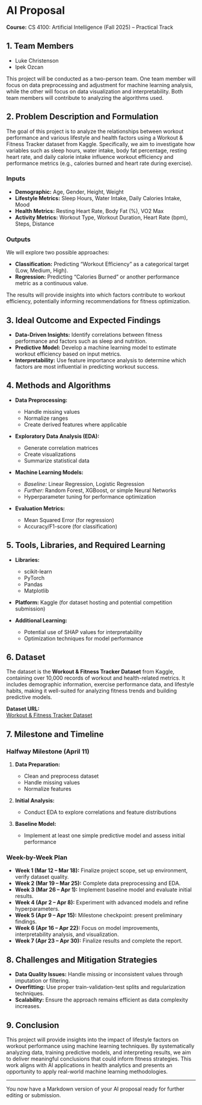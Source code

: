 # AI Proposal

**Course:** CS 4100: Artificial Intelligence (Fall 2025) – Practical Track

## 1. Team Members

- Luke Christenson  
- Ipek Ozcan

This project will be conducted as a two-person team. One team member will focus on data preprocessing and adjustment for machine learning analysis, while the other will focus on data visualization and interpretability. Both team members will contribute to analyzing the algorithms used.

## 2. Problem Description and Formulation

The goal of this project is to analyze the relationships between workout performance and various lifestyle and health factors using a Workout & Fitness Tracker dataset from Kaggle. Specifically, we aim to investigate how variables such as sleep hours, water intake, body fat percentage, resting heart rate, and daily calorie intake influence workout efficiency and performance metrics (e.g., calories burned and heart rate during exercise).

### Inputs

- **Demographic:** Age, Gender, Height, Weight  
- **Lifestyle Metrics:** Sleep Hours, Water Intake, Daily Calories Intake, Mood  
- **Health Metrics:** Resting Heart Rate, Body Fat (%), VO2 Max  
- **Activity Metrics:** Workout Type, Workout Duration, Heart Rate (bpm), Steps, Distance

### Outputs

We will explore two possible approaches:

- **Classification:** Predicting “Workout Efficiency” as a categorical target (Low, Medium, High).
- **Regression:** Predicting “Calories Burned” or another performance metric as a continuous value.

The results will provide insights into which factors contribute to workout efficiency, potentially informing recommendations for fitness optimization.

## 3. Ideal Outcome and Expected Findings

- **Data-Driven Insights:** Identify correlations between fitness performance and factors such as sleep and nutrition.  
- **Predictive Model:** Develop a machine learning model to estimate workout efficiency based on input metrics.  
- **Interpretability:** Use feature importance analysis to determine which factors are most influential in predicting workout success.

## 4. Methods and Algorithms

- **Data Preprocessing:**  
  - Handle missing values  
  - Normalize ranges  
  - Create derived features where applicable

- **Exploratory Data Analysis (EDA):**  
  - Generate correlation matrices  
  - Create visualizations  
  - Summarize statistical data

- **Machine Learning Models:**  
  - *Baseline:* Linear Regression, Logistic Regression  
  - *Further:* Random Forest, XGBoost, or simple Neural Networks  
  - Hyperparameter tuning for performance optimization

- **Evaluation Metrics:**  
  - Mean Squared Error (for regression)  
  - Accuracy/F1-score (for classification)

## 5. Tools, Libraries, and Required Learning

- **Libraries:**  
  - scikit-learn  
  - PyTorch  
  - Pandas  
  - Matplotlib

- **Platform:** Kaggle (for dataset hosting and potential competition submission)

- **Additional Learning:**  
  - Potential use of SHAP values for interpretability  
  - Optimization techniques for model performance

## 6. Dataset

The dataset is the **Workout & Fitness Tracker Dataset** from Kaggle, containing over 10,000 records of workout and health-related metrics. It includes demographic information, exercise performance data, and lifestyle habits, making it well-suited for analyzing fitness trends and building predictive models.

**Dataset URL:**  
[Workout & Fitness Tracker Dataset](https://www.kaggle.com/datasets/adilshamim8/workout-and-fitness-tracker-data)

## 7. Milestone and Timeline

### Halfway Milestone (April 11)

1. **Data Preparation:**  
   - Clean and preprocess dataset  
   - Handle missing values  
   - Normalize features

2. **Initial Analysis:**  
   - Conduct EDA to explore correlations and feature distributions

3. **Baseline Model:**  
   - Implement at least one simple predictive model and assess initial performance

### Week-by-Week Plan

- **Week 1 (Mar 12 – Mar 18):** Finalize project scope, set up environment, verify dataset quality.  
- **Week 2 (Mar 19 – Mar 25):** Complete data preprocessing and EDA.  
- **Week 3 (Mar 26 – Apr 1):** Implement baseline model and evaluate initial results.  
- **Week 4 (Apr 2 – Apr 8):** Experiment with advanced models and refine hyperparameters.  
- **Week 5 (Apr 9 – Apr 15):** Milestone checkpoint: present preliminary findings.  
- **Week 6 (Apr 16 – Apr 22):** Focus on model improvements, interpretability analysis, and visualization.  
- **Week 7 (Apr 23 – Apr 30):** Finalize results and complete the report.

## 8. Challenges and Mitigation Strategies

- **Data Quality Issues:** Handle missing or inconsistent values through imputation or filtering.
- **Overfitting:** Use proper train-validation-test splits and regularization techniques.
- **Scalability:** Ensure the approach remains efficient as data complexity increases.

## 9. Conclusion

This project will provide insights into the impact of lifestyle factors on workout performance using machine learning techniques. By systematically analyzing data, training predictive models, and interpreting results, we aim to deliver meaningful conclusions that could inform fitness strategies. This work aligns with AI applications in health analytics and presents an opportunity to apply real-world machine learning methodologies.

---

You now have a Markdown version of your AI proposal ready for further editing or submission.
